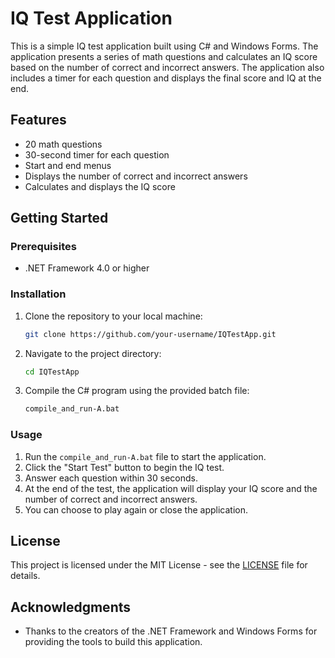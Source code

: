 # IQ Test Application

This is a simple IQ test application built using C# and Windows Forms. The application presents a series of math questions and calculates an IQ score based on the number of correct and incorrect answers. The application also includes a timer for each question and displays the final score and IQ at the end.

## Features

- 20 math questions
- 30-second timer for each question
- Start and end menus
- Displays the number of correct and incorrect answers
- Calculates and displays the IQ score

## Getting Started

### Prerequisites

- .NET Framework 4.0 or higher

### Installation

1. Clone the repository to your local machine:
    ```sh
    git clone https://github.com/your-username/IQTestApp.git
    ```

2. Navigate to the project directory:
    ```sh
    cd IQTestApp
    ```

3. Compile the C# program using the provided batch file:
    ```sh
    compile_and_run-A.bat
    ```

### Usage

1. Run the `compile_and_run-A.bat` file to start the application.
2. Click the "Start Test" button to begin the IQ test.
3. Answer each question within 30 seconds.
4. At the end of the test, the application will display your IQ score and the number of correct and incorrect answers.
5. You can choose to play again or close the application.

## License

This project is licensed under the MIT License - see the [LICENSE](LICENSE) file for details.

## Acknowledgments

- Thanks to the creators of the .NET Framework and Windows Forms for providing the tools to build this application.
